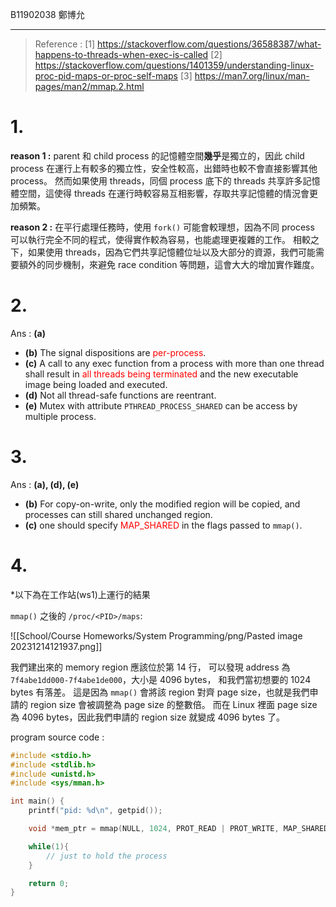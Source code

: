 B11902038 鄭博允

---

> Reference :
> [1] https://stackoverflow.com/questions/36588387/what-happens-to-threads-when-exec-is-called
> [2] https://stackoverflow.com/questions/1401359/understanding-linux-proc-pid-maps-or-proc-self-maps
> [3] https://man7.org/linux/man-pages/man2/mmap.2.html


# 1.

**reason 1 :**
parent 和 child process 的記憶體空間**幾乎**是獨立的，因此 child process 在運行上有較多的獨立性，安全性較高，出錯時也較不會直接影響其他 process。
然而如果使用 threads，同個 process 底下的 threads 共享許多記憶體空間，這使得 threads 在運行時較容易互相影響，存取共享記憶體的情況會更加頻繁。

**reason 2 :**
在平行處理任務時，使用 `fork()` 可能會較理想，因為不同 process 可以執行完全不同的程式，使得實作較為容易，也能處理更複雜的工作。
相較之下，如果使用 threads，因為它們共享記憶體位址以及大部分的資源，我們可能需要額外的同步機制，來避免 race condition 等問題，這會大大的增加實作難度。

# 2.

Ans : **(a)** 

- **(b)** The signal dispositions are <span style="color:red">per-process</span>.
- **(c)** A call to any exec function from a process with more than one thread shall result in <span style="color:red">all threads being terminated</span> and the new executable image being loaded and executed.
- **(d)** Not all thread-safe functions are reentrant.
- **(e)** Mutex with attribute `PTHREAD_PROCESS_SHARED` can be access by multiple process.


# 3.

Ans : **(a), (d), (e)**

- **(b)** For copy-on-write, only the modified region will be copied, and processes can still shared unchanged region.
- **(c)** one should specify <span style="color:red">MAP_SHARED</span> in the flags passed to `mmap()`.

# 4.

\*以下為在工作站(ws1)上運行的結果

`mmap()` 之後的 `/proc/<PID>/maps`:

![[School/Course Homeworks/System Programming/png/Pasted image 20231214121937.png]]

我們建出來的 memory region 應該位於第 14 行，
可以發現 address 為 `7f4abe1dd000-7f4abe1de000`，大小是 4096 bytes，
和我們當初想要的 1024 bytes 有落差。
這是因為 `mmap()` 會將該 region 對齊 page size，也就是我們申請的 region  size 會被調整為 page size 的整數倍。
而在 Linux 裡面 page size 為 4096 bytes，因此我們申請的 region size 就變成 4096 bytes 了。 

<div style="page-break-after: always;"></div>

program source code :
```c
#include <stdio.h>
#include <stdlib.h>
#include <unistd.h>
#include <sys/mman.h>

int main() {
    printf("pid: %d\n", getpid());

    void *mem_ptr = mmap(NULL, 1024, PROT_READ | PROT_WRITE, MAP_SHARED | MAP_ANONYMOUS, -1, 0);

    while(1){
        // just to hold the process
    }

    return 0;
}
```